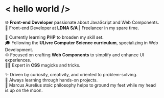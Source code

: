 # < hello world />
🌐 **Front-end Developer** passionate about JavaScript and Web Components.  
🚀 Front-end Developer at **LDNA S/A** | Freelancer in my spare time.  
  
📘 Currently learning **PHP** to broaden my skill set.  
🎓 Following the **ULivre Computer Science curriculum**, specializing in Web Development.  
⚙️ Focused on crafting **Web Components** to simplify and enhance UI experiences.  
🧙‍♀️ Expert in **CSS** magicks and tricks.  
  
✨ Driven by curiosity, creativity, and oriented to problem-solving.  
🎯 Always learning through hands-on projects.  
🌌 Marcus Aurelius stoic philosophy helps to ground my feet while my head is up on the moon.
